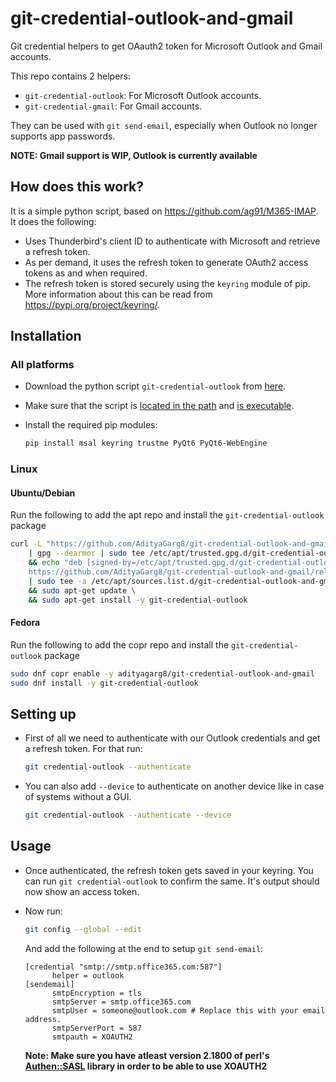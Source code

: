 # git-credential-outlook-and-gmail

Git credential helpers to get OAauth2 token for Microsoft Outlook and Gmail accounts.

This repo contains 2 helpers:

- `git-credential-outlook`: For Microsoft Outlook accounts.
- `git-credential-gmail`: For Gmail accounts.

They can be used with `git send-email`, especially when Outlook no longer supports app passwords.

**NOTE: Gmail support is WIP, Outlook is currently available**

## How does this work?

It is a simple python script, based on https://github.com/ag91/M365-IMAP. It does the following:

- Uses Thunderbird's client ID to authenticate with Microsoft and retrieve a refresh token.
- As per demand, it uses the refresh token to generate OAuth2 access tokens as and when required.
- The refresh token is stored securely using the `keyring` module of pip. More information about this can be read from https://pypi.org/project/keyring/.

## Installation

### All platforms

- Download the python script `git-credential-outlook` from [here](https://github.com/AdityaGarg8/git-credential-outlook-and-gmail/releases/latest).

- Make sure that the script is [located in the path](https://superuser.com/a/284351/62691) and [is executable](https://askubuntu.com/a/229592/18504).

- Install the required pip modules:

  ```bash
  pip install msal keyring trustme PyQt6 PyQt6-WebEngine
  ```

### Linux

#### Ubuntu/Debian

Run the following to add the apt repo and install the `git-credential-outlook` package

```bash
curl -L "https://github.com/AdityaGarg8/git-credential-outlook-and-gmail/releases/download/debian/KEY.gpg" \
	| gpg --dearmor | sudo tee /etc/apt/trusted.gpg.d/git-credential-outlook-and-gmail.gpg >/dev/null \
	&& echo "deb [signed-by=/etc/apt/trusted.gpg.d/git-credential-outlook-and-gmail.gpg] \
	https://github.com/AdityaGarg8/git-credential-outlook-and-gmail/releases/download/debian ./" \
	| sudo tee -a /etc/apt/sources.list.d/git-credential-outlook-and-gmail.list \
	&& sudo apt-get update \
	&& sudo apt-get install -y git-credential-outlook
```

#### Fedora

Run the following to add the copr repo and install the `git-credential-outlook` package

```bash
sudo dnf copr enable -y adityagarg8/git-credential-outlook-and-gmail
sudo dnf install -y git-credential-outlook
```

## Setting up

- First of all we need to authenticate with our Outlook credentials and get a refresh token. For that run:

  ```bash
  git credential-outlook --authenticate
  ```

- You can also add `--device` to authenticate on another device like in case of systems without a GUI.
  ```bash
  git credential-outlook --authenticate --device
  ```

## Usage

- Once authenticated, the refresh token gets saved in your keyring. You can run `git credential-outlook` to confirm the same. It's output should now show an access token.
- Now run:

  ```bash
  git config --global --edit
  ```

  And add the following at the end to setup `git send-email`:

  ```config
  [credential "smtp://smtp.office365.com:587"]
        helper = outlook
  [sendemail]
        smtpEncryption = tls
        smtpServer = smtp.office365.com
        smtpUser = someone@outlook.com # Replace this with your email address.
        smtpServerPort = 587
        smtpauth = XOAUTH2
  ```
  **Note: Make sure you have atleast version 2.1800 of perl's [Authen::SASL](https://metacpan.org/dist/Authen-SASL) library in order to be able to use XOAUTH2**
